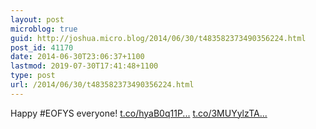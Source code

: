 ```yaml
---
layout: post
microblog: true
guid: http://joshua.micro.blog/2014/06/30/t483582373490356224.html
post_id: 41170
date: 2014-06-30T23:06:37+1100
lastmod: 2019-07-30T17:41:48+1100
type: post
url: /2014/06/30/t483582373490356224.html
---
```

Happy #EOFYS everyone! [t.co/hyaB0q11P...](http://t.co/hyaB0q11PL) [t.co/3MUYylzTA...](http://t.co/3MUYylzTAf)
